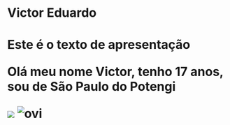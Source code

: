 <h1>Victor Eduardo<H1>
<p> Este é o texto de apresentação<p>
<p>Olá meu nome Victor, tenho 17 anos, sou de São Paulo do Potengi<p>

 <img src="https://cdn.jsdelivr.net/gh/devicons/devicon@latest/icons/javascript/javascript-plain.svg" />
 <img src="https://github-readme-stats.vercel.app/api/top-langs?username=madushadhanushka&show_icons=true&locale=en&layout=compact&theme=chartreuse-dark" alt="ovi" />
 